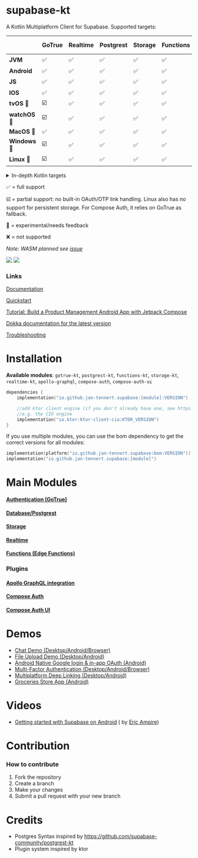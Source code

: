 # supabase-kt

A Kotlin Multiplatform Client for Supabase.
Supported targets:

|                  | **GoTrue** | **Realtime** | **Postgrest** | **Storage** | **Functions** | **Apollo-GraphQL** | **Compose Auth 🚧** | **Compose Auth UI 🚧** |
|------------------|------------|--------------|---------------|-------------|---------------|--------------------|---------------------|------------------------|
| **JVM**          | ✅          | ✅            | ✅             | ✅           | ✅             | ✅                  | ☑️                  | ✅                      |
| **Android**      | ✅          | ✅            | ✅             | ✅           | ✅             | ✅                  | ✅                   | ✅                      |
| **JS**           | ✅          | ✅            | ✅             | ✅           | ✅             | ✅                  | ☑️                  | ✅                      |
| **IOS**          | ✅          | ✅            | ✅             | ✅           | ✅             | ✅                  | 🚧                  | ✅                      |
| **tvOS**  🚧     | ☑️         | ✅            | ✅             | ✅           | ✅             | ✅                  | ❌                   | ❌                      |
| **watchOS**  🚧  | ☑️         | ✅            | ✅             | ✅           | ✅             | ✅                  | ❌                   | ❌                      |
| **MacOS**   🚧   | ✅          | ✅            | ✅             | ✅           | ✅             | ✅                  | ❌                   | ❌                      |
| **Windows**   🚧 | ☑️         | ✅            | ✅             | ✅           | ✅             | ❌                  | ❌                   | ❌                      |
| **Linux**  🚧    | ☑️         | ✅            | ✅             | ✅           | ✅             | ❌                  | ❌                   | ❌                      |

<details>

<summary>In-depth Kotlin targets</summary>

**tvOS**: tvosArm64, tvosX64, tvosSimulatorArm64

**watchOS**: watchosArm64, watchosX64, watchosSimulatorArm64  

**MacOS**: macosX64, macosArm64          

**Windows**: mingwX64    

**Linux**: linuxX64

</details>

✅ = full support

☑️ = partial support: no built-in OAuth/OTP link handling. Linux also has no support for persistent storage. For Compose Auth, it relies on GoTrue as fallback.

🚧 = experimental/needs feedback

❌ = not supported

*Note: WASM planned see [issue](https://github.com/supabase-community/supabase-kt/issues/86)*

[![](https://img.shields.io/github/release/supabase-community/supabase-kt?label=stable)](https://github.com/supabase-community/supabase-kt/releases) [![](https://img.shields.io/maven-central/v/io.github.jan-tennert.supabase/supabase-kt?label=experimental)](https://central.sonatype.com/search?q=io.github.jan.supabase&smo=true)

### Links

[Documentation](https://supabase.com/docs/reference/kotlin/introduction)

[Quickstart](https://supabase.com/docs/guides/getting-started/quickstarts/kotlin)

[Tutorial: Build a Product Management Android App with Jetpack Compose](https://supabase.com/docs/guides/getting-started/tutorials/with-kotlin)

[Dokka documentation for the latest version](https://supabase-community.github.io/supabase-kt/)

[Troubleshooting](https://github.com/supabase-community/supabase-kt/wiki/Troubleshooting)

# Installation

**Available modules**: `gotrue-kt`, `postgrest-kt`, `functions-kt`, `storage-kt`, `realtime-kt`, `apollo-graphql`, `compose-auth`, `compose-auth-ui`

```kotlin
dependencies {
    implementation("io.github.jan-tennert.supabase:[module]:VERSION")

    //add ktor client engine (if you don't already have one, see https://ktor.io/docs/http-client-engines.html for all engines)
    //e.g. the CIO engine
    implementation("io.ktor:ktor-client-cio:KTOR_VERSION")
}
```

If you use multiple modules, you can use the bom dependency to get the correct versions for all
modules:

```kotlin
implementation(platform("io.github.jan-tennert.supabase:bom:VERSION"))
implementation("io.github.jan-tennert.supabase:[module]")
```

# Main Modules

#### [Authentication (GoTrue)](/GoTrue)

#### [Database/Postgrest](/Postgrest)

#### [Storage](/Storage)

#### [Realtime](/Realtime)

#### [Functions (Edge Functions)](/Functions)

### Plugins

#### [Apollo GraphQL integration](/plugins/ApolloGraphQL)

#### [Compose Auth](/plugins/ComposeAuth)

#### [Compose Auth UI](/plugins/ComposeAuthUI)

# Demos

- [Chat Demo (Desktop/Android/Browser)](https://github.com/supabase-community/supabase-kt/tree/master/demos/chat-demo-mpp)
- [File Upload Demo (Desktop/Android)](https://github.com/supabase-community/supabase-kt/tree/master/demos/file-upload)
- [Android Native Google login & in-app OAuth (Android)](https://github.com/supabase-community/supabase-kt/tree/master/demos/android-login)
- [Multi-Factor Authentication (Desktop/Android/Browser)](https://github.com/supabase-community/supabase-kt/tree/master/demos/multi-factor-authentication)
- [Multiplatform Deep Linking (Desktop/Android)](https://github.com/supabase-community/supabase-kt/tree/master/demos/multiplatform-deeplinks)
- [Groceries Store App (Android)](https://github.com/hieuwu/android-groceries-store)

# Videos

- [Getting started with Supabase on Android](https://www.youtube.com/watch?v=SGr73sWMX6w) (
  by [Eric Ampire](https://www.youtube.com/@eric-ampire))

# Contribution

### How to contribute

1. Fork the repository
2. Create a branch
3. Make your changes
4. Submit a pull request with your new branch

# Credits

- Postgres Syntax inspired by https://github.com/supabase-community/postgrest-kt
- Plugin system inspired by ktor
